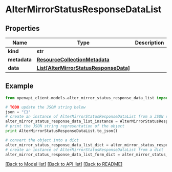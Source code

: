 # AlterMirrorStatusResponseDataList


## Properties
Name | Type | Description | Notes
------------ | ------------- | ------------- | -------------
**kind** | **str** |  | 
**metadata** | [**ResourceCollectionMetadata**](ResourceCollectionMetadata.md) |  | 
**data** | [**List[AlterMirrorStatusResponseData]**](AlterMirrorStatusResponseData.md) |  | 

## Example

```python
from openapi_client.models.alter_mirror_status_response_data_list import AlterMirrorStatusResponseDataList

# TODO update the JSON string below
json = "{}"
# create an instance of AlterMirrorStatusResponseDataList from a JSON string
alter_mirror_status_response_data_list_instance = AlterMirrorStatusResponseDataList.from_json(json)
# print the JSON string representation of the object
print AlterMirrorStatusResponseDataList.to_json()

# convert the object into a dict
alter_mirror_status_response_data_list_dict = alter_mirror_status_response_data_list_instance.to_dict()
# create an instance of AlterMirrorStatusResponseDataList from a dict
alter_mirror_status_response_data_list_form_dict = alter_mirror_status_response_data_list.from_dict(alter_mirror_status_response_data_list_dict)
```
[[Back to Model list]](../ccloud/README.md#documentation-for-models) [[Back to API list]](../ccloud/README.md#documentation-for-api-endpoints) [[Back to README]](../ccloud/README.md)



